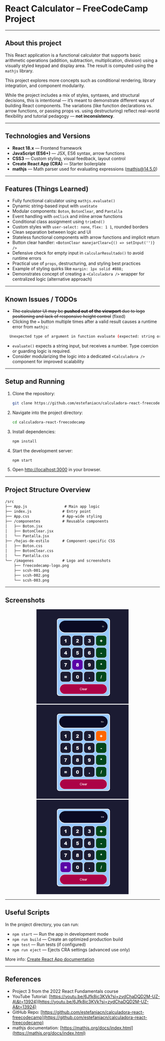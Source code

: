 
# React Calculator – FreeCodeCamp Project

---

## About this project

This React application is a functional calculator that supports basic arithmetic operations (addition, subtraction, multiplication, division) using a visually styled keypad and display area. The result is computed using the `mathjs` library.

This project explores more concepts such as conditional rendering, library integration, and component modularity.

While the project includes a mix of styles, syntaxes, and structural decisions, this is intentional — it’s meant to demonstrate different ways of building React components. The variations (like function declarations vs. arrow functions, or passing props vs. using destructuring) reflect real-world flexibility and tutorial pedagogy — **not inconsistency**.

---

## Technologies and Versions

- **React 18.x** — Frontend framework  
- **JavaScript (ES6+)** — JSX, ES6 syntax, arrow functions  
- **CSS3** — Custom styling, visual feedback, layout control  
- **Create React App (CRA)** — Starter boilerplate  
- **mathjs** — Math parser used for evaluating expressions (mathjs@14.5.0)

---

## Features (Things Learned)

- Fully functional calculator using `mathjs.evaluate()`  
- Dynamic string-based input with `useState`  
- Modular components: `Boton`, `BotonClear`, and `Pantalla`  
- Event handling with `onClick` and inline arrow functions  
- Conditional class assignment using `trimEnd()`  
- Custom styles with `user-select: none`, `flex: 1 1`, rounded borders  
- Clean separation between logic and UI  
- Stateless functional components with arrow functions and implicit return  
- Button clear handler: `<BotonClear manejarClear={() => setInput('')} />`  
- Defensive check for empty input in `calcularResultado()` to avoid runtime errors  
- Practical use of `props`, destructuring, and styling best practices  
- Example of styling quirks like `margin: 1px solid #888;`  
- Demonstrates concept of creating a `<Calculadora />` wrapper for centralized logic (alternative approach)

---

## Known Issues / TODOs

- ~~The calculator UI may be **pushed out of the viewport** due to logo positioning and lack of responsive height control~~ (fixed)  
- Clicking the `=` button multiple times after a valid result causes a runtime error from `mathjs`:

```bash
  Unexpected type of argument in function evaluate (expected: string or Array or Matrix or boolean, actual: number, index: 0)
```

* `evaluate()` expects a string input, but receives a number. Type coercion or guarding logic is required.
* Consider modularizing the logic into a dedicated `<Calculadora />` component for improved scalability

---

## Setup and Running

1. Clone the repository:

   ```bash
   git clone https://github.com/estefaniacn/calculadora-react-freecodecamp.git
   ```

2. Navigate into the project directory:

   ```bash
   cd calculadora-react-freecodecamp
   ```

3. Install dependencies:

   ```bash
   npm install
   ```

4. Start the development server:

   ```bash
   npm start
   ```

5. Open [http://localhost:3000](http://localhost:3000) in your browser.

---

## Project Structure Overview

```
/src
├── App.js                 # Main app logic
├── index.js              # Entry point
├── App.css               # App-wide styling
├── /componentes          # Reusable components
│   ├── Boton.jsx
│   ├── BotonClear.jsx
│   └── Pantalla.jsx
├── /hojas-de-estilo      # Component-specific CSS
│   ├── Boton.css
│   ├── BotonClear.css
│   └── Pantalla.css
└── /imagenes             # Logo and screenshots
    ├── freecodecamp-logo.png
    ├── scsh-001.png
    ├── scsh-002.png
    └── scsh-003.png
```

---

## Screenshots

<p align="center">
  <img src="src/imagenes/scsh-001.png" alt="Screenshot 1" width="300"/>
  <img src="src/imagenes/scsh-002.png" alt="Screenshot 2" width="300"/>
  <img src="src/imagenes/scsh-003.png" alt="Screenshot 3" width="300"/>
</p>


---

## Useful Scripts

In the project directory, you can run:

* `npm start` — Run the app in development mode
* `npm run build` — Create an optimized production build
* `npm test` — Run tests (if configured)
* `npm run eject` — Ejects CRA settings (advanced use only)

More info: [Create React App documentation](https://facebook.github.io/create-react-app/docs/getting-started)

---

## References

* Project 3 from the 2022 React Fundamentals course
* YouTube Tutorial: [https://youtu.be/6Jfk8ic3KVk?si=zydChaDQD2M-UZ-A\&t=13924](https://youtu.be/6Jfk8ic3KVk?si=zydChaDQD2M-UZ-A&t=13924)
* GitHub Repo: [https://github.com/estefaniacn/calculadora-react-freecodecamp](https://github.com/estefaniacn/calculadora-react-freecodecamp)
* mathjs documentation: [https://mathjs.org/docs/index.html](https://mathjs.org/docs/index.html)


